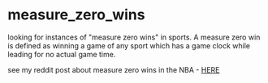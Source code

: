 # measure_zero_wins
looking for instances of "measure zero wins" in sports. A measure zero win is defined as winning a game of any sport which has a game clock while leading for no actual game time.


see my reddit post about measure zero wins in the NBA - [HERE](https://old.reddit.com/r/nba/comments/m1gw7c/oc_has_an_nba_team_won_a_game_without_leading_for/)
